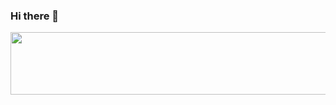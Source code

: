### Hi there 👋
<div id="header" align="center">
  <img src="https://media3.giphy.com/media/26tn33aiTi1jkl6H6/giphy.gif" width="720" height="100"/>
</div>
